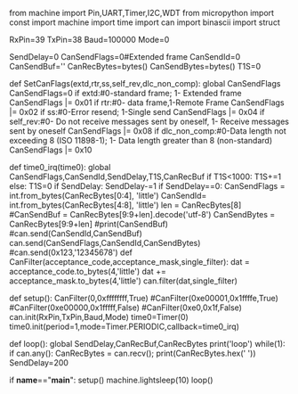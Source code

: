 from machine import Pin,UART,Timer,I2C,WDT
from micropython import const
import machine
import time
import can
import binascii
import struct

RxPin=39
TxPin=38
Baud=100000
Mode=0


SendDelay=0
CanSendFlags=0#Extended frame
CanSendId=0
CanSendBuf=''
CanRecBytes=bytes()
CanSendBytes=bytes()
T1S=0

def SetCanFlags(extd,rtr,ss,self_rev,dlc_non_comp):
    global CanSendFlags
    CanSendFlags=0
    if extd:#0-standard frame; 1- Extended frame
        CanSendFlags |= 0x01
    if rtr:#0- data frame,1-Remote Frame
        CanSendFlags |= 0x02
    if ss:#0-Error resend; 1-Single send
        CanSendFlags |= 0x04
    if self_rev:#0- Do not receive messages sent by oneself, 1- Receive messages sent by oneself
        CanSendFlags |= 0x08
    if dlc_non_comp:#0-Data length not exceeding 8 (ISO 11898-1); 1- Data length greater than 8 (non-standard)
        CanSendFlags |= 0x10
    
def time0_irq(time0):
    global CanSendFlags,CanSendId,SendDelay,T1S,CanRecBuf
    if T1S<1000:
      T1S+=1
    else:
      T1S=0
    if SendDelay:
        SendDelay-=1
        if SendDelay==0:
            CanSendFlags = int.from_bytes(CanRecBytes[0:4], 'little')
            CanSendId= int.from_bytes(CanRecBytes[4:8], 'little')
            len = CanRecBytes[8]
            #CanSendBuf = CanRecBytes[9:9+len].decode('utf-8')
            CanSendBytes = CanRecBytes[9:9+len]
            #print(CanSendBuf)
            #can.send(CanSendId,CanSendBuf)
            can.send(CanSendFlags,CanSendId,CanSendBytes)
            #can.send(0x123,'12345678')
def CanFilter(acceptance_code,acceptance_mask,single_filter):
    dat = acceptance_code.to_bytes(4,'little')
    dat += acceptance_mask.to_bytes(4,'little')
    can.filter(dat,single_filter)


def setup():
    CanFilter(0,0xffffffff,True)
    #CanFilter(0xe00001,0x1ffffe,True)
    #CanFilter(0xe00000,0x1fffff,False)
    #CanFilter(0xe0,0x1f,False)
    can.init(RxPin,TxPin,Baud,Mode)
    time0=Timer(0)
    time0.init(period=1,mode=Timer.PERIODIC,callback=time0_irq)

def loop():
    global SendDelay,CanRecBuf,CanRecBytes
    print('loop')
    while(1):
        if can.any():
            CanRecBytes = can.recv();
            print(CanRecBytes.hex(' '))
            SendDelay=200

if __name__=="__main__":
    setup()
    machine.lightsleep(10)
    loop()
